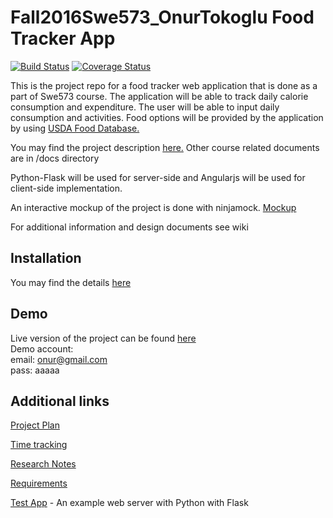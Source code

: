 # Fall2016Swe573_OnurTokoglu Food Tracker App

[![Build Status](https://travis-ci.org/tokonu/Fall2016Swe573_OnurTokoglu.svg?branch=master)](https://travis-ci.org/tokonu/Fall2016Swe573_OnurTokoglu)
[![Coverage Status](https://coveralls.io/repos/github/tokonu/Fall2016Swe573_OnurTokoglu/badge.svg)](https://coveralls.io/github/tokonu/Fall2016Swe573_OnurTokoglu)

This is the project repo for a food tracker web application that is done as a part of Swe573 course.
The application will be able to track daily calorie consumption and expenditure. The user will be able to
input daily consumption and activities. Food options will be provided by the application by using [USDA Food Database.](https://ndb.nal.usda.gov/ndb/doc)

You may find the project description [here.](docs/SWE573_projectdescription.pdf) Other course related documents are in /docs directory

Python-Flask will be used for server-side and Angularjs will be used for client-side implementation. 

An interactive mockup of the project is done with ninjamock. [Mockup](https://ninjamock.com/s/2CQRF)

For additional information and design documents see wiki

## Installation

You may find the details [here](https://github.com/tokonu/Fall2016Swe573_OnurTokoglu/wiki/Installation)

## Demo

Live version of the project can be found [here](http://ec2-54-174-216-122.compute-1.amazonaws.com) <br>
Demo account: <br>
email: onur@gmail.com <br>
pass: aaaaa

## Additional links

[Project Plan](https://github.com/tokonu/Fall2016Swe573_OnurTokoglu/wiki/Project-Plan)

[Time tracking](https://onur.myjetbrains.com/youtrack/reports/time/116-1)

[Research Notes](research/research.md)

[Requirements](research/requirements.md)

[Test App](research/TestApp) - An example web server with Python with Flask
